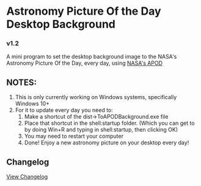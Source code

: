 # Astronomy Picture Of the Day Desktop Background
### v1.2

A mini program to set the desktop background image to the NASA's Astronomy Picture Of the Day, every day, using [NASA's APOD](https://github.com/nasa/apod-api/tree/master)

## NOTES:

1. This is only currently working on Windows systems, specifically Windows 10+
2. For it to update every day you need to:
   1. Make a shortcut of the dist->ToAPODBackground.exe file
   2. Place that shortcut in the shell:startup folder. (Which you can get to by doing Win+R and typing in shell:startup, then clicking OK)
   3. You may need to restart your computer
   4. Done! Enjoy a new astronomy picture on your desktop every day!

## Changelog
[View Changelog](CHANGELOG.md)
